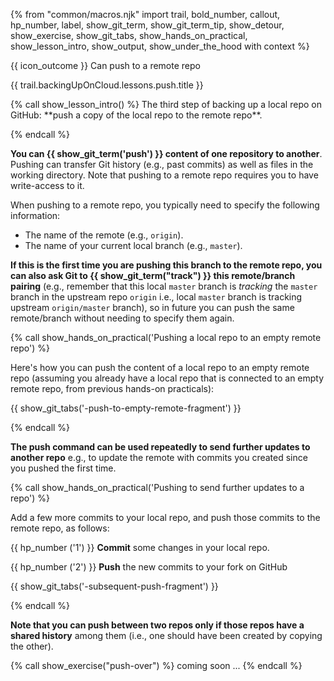 {% from "common/macros.njk" import trail, bold_number, callout, hp_number, label, show_git_term, show_git_term_tip, show_detour, show_exercise, show_git_tabs, show_hands_on_practical, show_lesson_intro, show_output, show_under_the_hood with context %}

<span id="prereqs"></span>

<span id="outcomes">{{ icon_outcome }} Can push to a remote repo</span>

<span id="title">{{ trail.backingUpOnCloud.lessons.push.title }}</span>

<div id="body">
{% call show_lesson_intro() %}
The third step of backing up a local repo on GitHub: **push a copy of the local repo to the remote repo**.

{% endcall %}

**You can {{ show_git_term('push') }} content of one repository to another**. Pushing can transfer Git history (e.g., past commits) as well as files in the working directory. Note that pushing to a remote repo requires you to have write-access to it.

When pushing to a remote repo, you typically need to specify the following information:

* The name of the remote (e.g., `origin`).
* The name of your current local branch (e.g., `master`).

**If this is the first time you are pushing this branch to the remote repo, you can also ask Git to {{ show_git_term("track") }} this remote/branch pairing** (e.g., remember that this local `master` branch is _tracking_ the `master` branch in the upstream repo `origin` i.e., local `master` branch is tracking upstream `origin/master` branch), so in future you can push the same remote/branch without needing to specify them again.

{% call show_hands_on_practical('Pushing a local repo to an empty remote repo')  %}

Here's how you can push the content of a local repo to an empty remote repo (assuming you already have a local repo that is connected to an empty remote repo, from previous hands-on practicals):

{{ show_git_tabs('-push-to-empty-remote-fragment') }}

{% endcall %}

**The push command can be used repeatedly to send further updates to another repo** e.g., to update the remote with commits you created since you pushed the first time.

{% call show_hands_on_practical('Pushing to send further updates to a repo')  %}

Add a few more commits to your local repo, and push those commits to the remote repo, as follows:

{{ hp_number ('1') }} **Commit** some changes in your local repo.

{{ hp_number ('2') }} **Push** the new commits to your fork on GitHub

{{ show_git_tabs('-subsequent-push-fragment') }}

{% endcall %}


**Note that you can push between two repos only if those repos have a shared history** among them (i.e., one should have been created by copying the other).

</div>

<div id="extras">
{% call show_exercise("push-over") %}
coming soon ...
{% endcall %}

<include src="detour-push-to-multiple-repos-fragment.md" />

</div>
